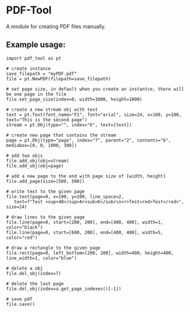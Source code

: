 # PDF-Tool
A module for creating PDF files manually.

## Example usage:
    
    import pdf_tool as pt
    
    # create instance
    save_filepath = "myPDF.pdf"
    file = pt.NewPDF(filepath=save_filepath)
    
    # set page size, in default when you create an instantce, there will be one page in the file
    file.set_page_size(index=0, width=1000, height=1000)
    
    # create a new stream obj with text
    text = pt.Text(font_name="F1", font="arial", size=24, x=100, y=100, text="This is the second page")
    stream = pt.Obj(type="", index="6", text=[text])
    
    # create new page that contains the stream
    page = pt.Obj(type="page", index="7", parent="2", contents="6", mediabox=[0, 0, 1000, 300])
    
    # add two objs
    file.add_obj(obj=stream)
    file.add_obj(obj=page)
    
    # add a new page to the end with page size of [width, height]
    file.add_page(size=[500, 500])
    
    # write text to the given page
    file.text(page=0, x=100, y=100, line_space=2,
       text=f"Test <sup>40</sup>Ar<sub>K</sub>\n<r>Test<red>Test</red>", size=24)
    
    # draw lines to the given page
    file.line(page=0, start=[200, 200], end=[400, 400], width=1, color="black")
    file.line(page=0, start=[600, 200], end=[400, 400], width=5, color="red")
    
    # draw a rectangle to the given page
    file.rect(page=0, left_bottom=[200, 200], width=400, height=400, line_width=1, color="blue")
    
    # delete a obj
    file.del_obj(index=7)
    
    # delete the last page
    file.del_obj(index=a.get_page_indexes()[-1])
    
    # save pdf
    file.save()
    
